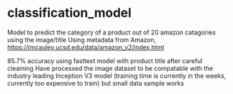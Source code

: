 # classification_model
Model to predict the category of a product out of 20 amazon catagories using the image/title
Using metadata from Amazon, https://jmcauley.ucsd.edu/data/amazon_v2/index.html

85.7% accuracy using fasttext model with product title after careful cleaining 
Have processed the image dataset to be compatable with the industry leading Inception V3 model (training time is currently in the weeks, currently too expensive to train) but small data sample works 
